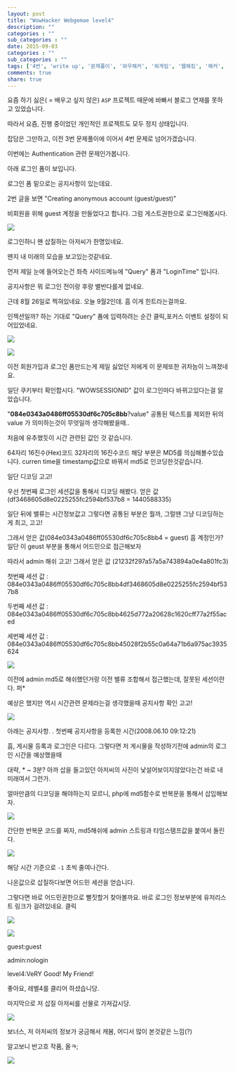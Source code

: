 ```yaml
---
layout: post
title: "WowHacker Webgemae level4"
description: ""
categories : ""
sub_categories : ""
date: 2015-09-03
categories : ""
sub_categories : ""
tags: ['4번', 'write up', '문제풀이', '와우해커', '워게임', '웹해킹', '해커', '해킹']
comments: true
share: true
---
```


요즘 하기 싫은( = 배우고 싶지 않은) `ASP` 프로젝트 때문에 바빠서 블로그 연재를 못하고 있었습니다.

따라서 요즘, 진행 중이었던 개인적인 프로젝트도 모두 정지 상태입니다.

잡담은 그만하고, 이전 3번 문제풀이에 이어서 4번 문제로 넘어가겠습니다.
  

이번에는 Authentication 관련 문제인가봅니다.

아래 로그인 폼이 보입니다.

로그인 폼 밑으로는 공지사항이 있는데요.

2번 글을 보면 "Creating anonymous account (guest/guest)"

비회원을 위해 guest 계정을 만들었다고 합니다. 그럼 게스트권한으로 로그인해봅시다.

  

![](/assets/images/posts/58/237D474B55E6D7D62D9346.PNG)

  

로그인하니 왠 삽질하는 아저씨가 한명있네요.

왠지 내 미래의 모습을 보고있는것같네요.

먼저 제일 눈에 들어오는건 좌측 사이드메뉴에 "Query" 폼과 "LoginTime" 입니다.

공지사항은 뭐 로그인 전이랑 후랑 별반다를게 없네요.

  

근데 8월 26일로 찍혀있네요. 오늘 9월2인데. 흠 이게 힌트라는걸까요.

인젝션일까? 하는 기대로 "Query" 폼에 입력하려는 순간 클릭,포커스 이벤트 설정이 되어있었네요.

  

  

![](/assets/images/posts/58/24261E4455E6D88427DE3E.PNG)

  

  

  

  

![](/assets/images/posts/58/2417164455E6D96C37749D.PNG)

  

  

  

  

이전 회원가입과 로그인 폼만드는게 제일 싫었던 저에게 이 문제또한 귀차늠이 느껴졌네요.  

일단 쿠키부터 확인합시다. "WOWSESSIONID" 값이 로그인마다 바뀌고있다는걸 알았습니다.

"**084e0343a0486ff05530df6c705c8bb**?value" 공통된 텍스트를 제외한 뒤의 value 가 의미하는것이
무엇일까 생각해봤을때..

처음에 유추했듯이 시간 관련된 값인 것 같습니다.

64자리 16진수(Hex)코드 32자리의 16진수코드 해당 부분은 MD5를
의심해볼수있습니다. curren time을 timestamp값으로 바꿔서 md5로 인코딩한것같습니다.

일단 디코딩 고고!

우선 첫번째 로그인 세션값을 통해서 디코딩 해봤다. 얻은 값(df3468605d8e0225255fc2594bf537b8 =
1440588335)

일단 뒤에 밸류는 시간정보값고 그렇다면 공통된 부분은 뭘까, 그럴땐 그냥 디코딩하는게 최고, 고고!

그래서 얻은 값(084e0343a0486ff05530df6c705c8bb4 = guest) 흠 계정인가? 일단 이 geust 부분을 통해서
어드민으로 접근해보자

따라서 admin 해쉬 고고! 그래서 얻은 값 (21232f297a57a5a743894a0e4a801fc3)


첫번째 세션 값 : 084e0343a0486ff05530df6c705c8bb4df3468605d8e0225255fc2594bf537b8

두번째 세션 값 : 084e0343a0486ff05530df6c705c8bb4625d772a20628c1620cff77a2f55aced

세번째 세션 값 : 084e0343a0486ff05530df6c705c8bb45028f2b55c0a64a71b6a975ac3935624

  

![](/assets/images/posts/58/2130793D55E6DE1A041BB7.PNG)

  

이전에 admin md5로 해쉬했던거랑 이전 밸류 조합해서 접근했는데, 잘못된 세션이란다. 퍼*

예상은 했지만 역시 시간관련 문제라는걸 생각했을때 공지사항 확인 고고!

  

![](/assets/images/posts/58/227B2B3D55E6DE1D31138F.PNG)

  
  
아래는 공지사항. . 첫번째 공지사항을 등록한 시간(2008.06.10 09:12:21)

흠, 게시물 등록과 로그인은 다르다. 그렇다면 저 게시물을 작성하기전에 admin의 로그인 시간을 예상했을때

대략, * ~ 3분? 아까 삽을 들고있던 아저씨의 사진이 낯설어보이지않았다는건 바로 내미래여서 그런가.

  

얼마만큼의 디코딩을 해야하는지 모르니, php에 md5함수로 반복문을 통해서 삽입해보자.

  
  

![](/assets/images/posts/58/2465353955E6DEED187A7E.PNG)

  

간단한 반복문 코드를 짜자, md5해쉬에 admin 스트링과 타임스탬프값을 붙여서 돌린다.

![](/assets/images/posts/58/2612A04555E71BAA2B80C1.PNG)

  

해당 시간 기준으로 `-1` 초씩 줄여나간다.

나온값으로 삽질하다보면 어드민 세션을 얻습니다.

그렇다면 바로 어드민권한으로 뻘짓할거 찾아볼까요. 바로 로그인 정보부분에 유저리스트 링크가 걸려있네요. 클릭
  

![](/assets/images/posts/58/2126453A55E71BE706C034.PNG)

  

![](/assets/images/posts/58/226D0E5055E71D3D020A5E.PNG)

  

  

guest:guest

admin:nologin

level4:VeRY Good! My Friend!

  

좋아요, 레벨4를 클리어 하셨습니당.

마지막으로 저 삽질 아저씨를 선물로 가져갑시당.

  

  

![](/assets/images/posts/58/2376BB3855E71D6A27C5CE.PNG)

  

  

보너스, 저 아저씨의 정보가 궁금해서 캐봄, 어디서 많이 본것같은 느낌(?)

알고보니 반고흐 작품, 올ㅋ;

  

  

![](/assets/images/posts/58/2520E73455E71DB80AC515.PNG)

  

  

